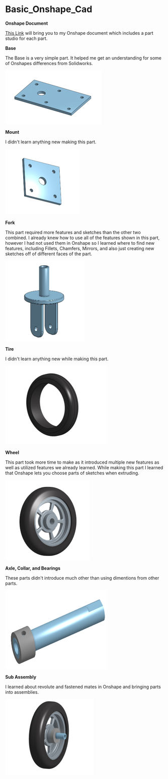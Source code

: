 # Basic_Onshape_Cad

**Onshape Document**

[This Link](https://cvilleschools.onshape.com/documents/81d8d4d4425de45968f0c281/w/6b9b8b1286985a5ed7f5e329/e/634f7ac906cf6e7b70b6f12e) will bring you to my Onshape document which includes a part studio for each part.


**Base**
  
  The Base is a very simple part. It helped me get an understanding for some of Onshapes differences from Solidworks.
  
  <img src="https://github.com/jkrosby51/Basic_Onshape_Cad/blob/master/Images/JKrosby.Base.png" alt="Base"
	title="Base" width="306" height="170" />
  
**Mount**
  
  I didn't learn anything new making this part.
  
   <img src="https://github.com/jkrosby51/Basic_Onshape_Cad/blob/master/Images/JKrosby.Mount.png" alt="Mount"
	title="Mount" width="236" height="208" />
	
**Fork**

  This part required more features and sketches than the other two combined. I already knew how to use all of the features shown in this part, however I had not used
  them in Onshape so I learned where to find new features, including Fillets, Chamfers, Mirrors, and also just creating new sketches off of different faces of the
  part.
  
  <img src="https://github.com/jkrosby51/Basic_Onshape_Cad/blob/master/Images/JKrosby.Fork.png" alt="Fork"
	title="Fork" width="253" height="254" />
	
**Tire**

  I didn't learn anything new while making this part.
  
  <img src="https://github.com/jkrosby51/Basic_Onshape_Cad/blob/master/Images/JKrosby.Tire.png" alt="Tire"
	title="Tire" width="322" height="249" />
	
**Wheel**
  
  This part took more time to make as it introduced multiple new features as well as utilized features we already learned. While making this part I learned that Onshape   lets you choose parts of sketches when extruding.
  
   <img src="https://github.com/jkrosby51/Basic_Onshape_Cad/blob/master/Images/JKrosby.WheelTire.png" alt="WheelTire"
	title="WheelTire" width="270" height="254" />
	
**Axle, Collar, and Bearings**
	
  These parts didn't introduce much other than using dimentions from other parts. 
  
  <img src="https://github.com/jkrosby51/Basic_Onshape_Cad/blob/master/Images/JKrosby.Axle.png" alt="Axle"
	title="Axle" width="322" height="249" />
	
**Sub Assembly**

  I learned about revolute and fastened mates in Onshape and bringing parts into assemblies.

  <img src="https://github.com/jkrosby51/Basic_Onshape_Cad/blob/master/Images/JKrosby.SubAssembly.png" alt="Sub Assembly"
	title="Sub Assembly" width="280" height="240" />
